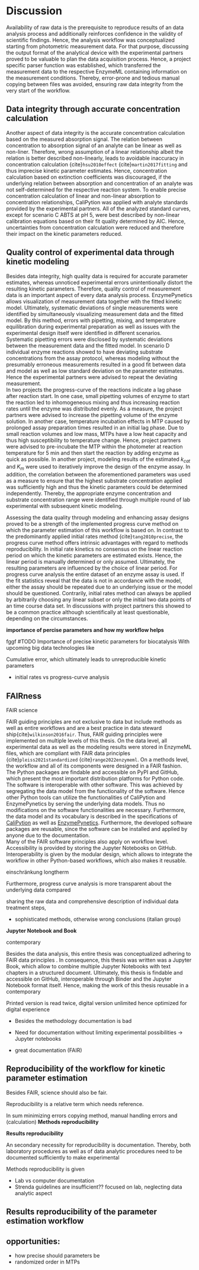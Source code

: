 # Discussion

Availability of raw data is the prerequisite to reproduce results of an data analysis process and additionally reinforces confidence in the validity of scientific findings.
Hence, the analysis workflow was conceptualized starting from photometric measurement data. For that purpose, discussing the output format of the analytical device with the experimental partners proved to be valuable to plan the data acquisition process. Hence, a project specific parser function was established, which transferred the measurement data to the respective EnzymeML containing information on the measurement conditions. Thereby, error-prone and tedious manual copying between files was avoided, ensuring raw data integrity from the very start of the workflow.

## Data integrity through accurate concentration calculation

Another aspect of data integrity is the accurate concentration calculation based on the measured absorption signal. The relation between concentration to absorption signal of an analyte can be linear as well as non-liner. Therefore, wrong assumption of a linear relationship albeit the relation is better described non-linearly, leads to avoidable inaccuracy in concentration calculation {cite}`hsu2010effect` {cite}`martin2017fitting` and thus imprecise kinetic parameter estimates.
Hence, concentration calculation based on extinction coefficients was discouraged, if the underlying relation between absorption and concentration of an analyte was not self-determined for the respective reaction system.
To enable precise concentration calculation of linear and non-linear absorption to concentration relationships, CaliPytion was applied with analyte standards provided by the experimental partners.
All of the analyzed standard curves, except for scenario C ABTS at pH 5, were best described by non-linear calibration equations based on their fit quality determined by AIC. Hence, uncertainties from concentration calculation were reduced and therefore their impact on the kinetic parameters reduced.

## Quality control of experimental data through kinetic modeling

Besides data integrity, high quality data is required for accurate parameter estimates, whereas unnoticed experimental errors unintentionally distort the resulting kinetic parameters. Therefore, quality control of measurement data is an important aspect of every data analysis process. EnzymePynetics allows visualization of measurement data together with the fitted kinetic model. Ultimately, systematic deviations of single measurements were identified by simultaneously visualizing measurement data and the fitted model.
By this method, errors with pipetting, mixing, and temperature equilibration during experimental preparation as well as issues with the experimental design itself were identified in different scenarios.  
Systematic pipetting errors were disclosed by systematic deviations between the measurement data and the fitted model.
In scenario D individual enzyme reactions showed to have deviating substrate concentrations from the assay protocol, whereas modeling without the presumably erroneous measurements resulted in a good fit between data and model as well as low standard deviation on the parameter estimates. Hence the experimental partners were advised to repeat the deviating measurement.  
In two projects the progress-curve of the reactions indicate a lag phase after reaction start. In one case, small pipetting volumes of enzyme to start the reaction led to inhomogeneous mixing and thus increasing reaction rates until the enzyme was distributed evenly. As a measure, the project partners were advised to increase the pipetting volume of the enzyme solution.
In another case, temperature incubation effects in MTP caused by prolonged assay preparation times resulted in an initial lag phase. Due to small reaction volumes and low mass, MTPs have a low heat capacity and thus high susceptibility to temperature change. Hence, project partners were advised to pre-incubate the MTP within the photometer at reaction temperature for 5 min and then start the reaction by adding enzyme as quick as possible.
In another project, modeling results of the estimated $k_{cat}$ and $K_{m}$ were used to iteratively improve the design of the enzyme assay. In addition, the correlation between the aforementioned parameters was used as a measure to ensure that the highest substrate concentration applied was sufficiently high and thus the kinetic parameters could be determined independently.
Thereby, the appropriate enzyme concentration and substrate concentration range were identified through multiple round of lab experimental with subsequent kinetic modeling.

Assessing the data quality through modeling and enhancing assay designs proved to be a strength of the implemented progress curve method on which the parameter estimation of this workflow is based on. In contrast to the predominantly applied initial rates method {cite}`tang2010precise`, the progress curve method offers intrinsic advantages with regard to methods reproducibility.
In initial rate kinetics no consensus on the linear reaction period on which the kinetic parameters are estimated exists. Hence, the linear period is manually determined or only assumed. Ultimately, the resulting parameters are influenced by the choice of linear period. For progress curve analysis the entire dataset of an enzyme assay is used. If the fit statistics reveal that the data is not in accordance with the model, either the assay should be repeated due to an underlying issue or the model should be questioned. Contrarily, initial rates method can always be applied by arbitrarily choosing any linear subset or only the initial two data points of an time course data set. In discussions with project partners this showed to be a common practice although scientifically at least questionable, depending on the circumstances.

**importance of percise parameters and how my workflow helps**

fggf #TODO Importance of precise kinetic parameters for biocatalysis
With upcoming big data technologies like

Cumulative error, which ultimately leads to unreproducible kinetic parameters

- initial rates vs progress-curve analysis

## FAIRness

FAIR science

FAIR guiding principles are not exclusive to data but include methods as well as entire workflows and are a best practice in data steward ship{cite}`wilkinson2016fair`. Thus, FAIR guiding principles were implemented on multiple levels of this thesis. On the data level, all experimental data as well as the modeling results were stored in EnzymeML files, which are compliant with FAIR data principles {cite}`pleiss2021standardized` {cite}`range2022enzymeml`. On a methods level, the workflow and all of its components were designed in a FAIR fashion.  
The Python packages are findable and accessible on PyPI and GitHub, which present the most important distribution platforms for Python code. The software is interoperable with other software. This was achieved by segregating the data model from the functionality of the software. Hence other Python tools can utilize the functionalities of CaliPytion and EnzymePynetics by serving the underlying data models. Thus no modifications on the software functionalities are necessary. Furthermore, the data model and its vocabulary is described in the specifications of [CaliPytion](https://github.com/FAIRChemistry/CaliPytion/blob/main/specifications/CalibrationModel.md) as well as [EnzymePynetics](https://github.com/haeussma/EnzymePynetics/blob/main/specifications/EnzymeKinetics.md). Furthermore, the developed software packages are reusable, since the software can be installed and applied by anyone due to the documentation.  
Many of the FAIR software principles also apply on workflow level. Accessibility is provided by storing the Jupyter Notebooks on GitHub. Interoperability is given by the modular design, which allows to integrate the workflow in other Python-based workflows, which also makes it reusable.

einschränkung longtherm

Furthermore, progress curve analysis is more transparent about the underlying data compared

sharing the raw data and comprehensive description of individual data treatment steps,

- sophisticated methods, otherwise wrong conclusions (italian group)

**Jupyter Notebook and Book**

contemporary

Besides the data analysis, this entire thesis was conceptualized adhering to FAIR data principles . In consequence, this thesis was written was a Jupyter Book, which allow to combine multiple Jupyter Notebooks with text chapters in a structured document. Ultimately, this thesis is findable and accessible on GitHub, interoperable through Binder and the Jupyter Notebook format itself. Hence, making the work of this thesis reusable in a contemporary

Printed version is read twice, digital version unlimited hence optimized for digital experience

- Besides the methodology documentation is bad

- Need for documentation without limiting experimental possibilities -> Jupyter notebooks
- great documentation (FAIR)

## Reproducibility of the workflow for kinetic parameter estimation

Besides FAIR, science should also be fair.

Reproducibility is a relative term which needs reference.

In sum minimizing errors copying method, manual handling errors and (calculation)
**Methods reproducibility**

**Results reproducibility**

An secondary necessity for reproducibility is documentation. Thereby, both laboratory procedures as well as of data analytic procedures need to be documented sufficiently to make experimental

Methods reproducibility is given

- Lab vs computer documentation
- Strenda guidelines are insufficient?? focused on lab, neglecting data analytic aspect

## Results reproducibility of the parameter estimation workflow

## opportunities:

- how precise should parameters be
- randomized order in MTPs
